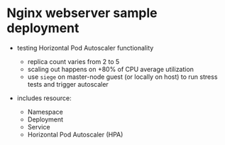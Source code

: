 # Nginx webserver sample deployment

- testing Horizontal Pod Autoscaler functionality
  - replica count varies from 2 to 5
  - scaling out happens on +80% of CPU average utilization
  - use `siege` on master-node guest (or locally on host) to run stress tests and trigger autoscaler

- includes resource:
  - Namespace
  - Deployment
  - Service
  - Horizontal Pod Autoscaler (HPA)